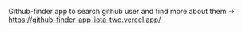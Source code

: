 Github-finder app to search github user and find more about them 
-> https://github-finder-app-iota-two.vercel.app/
